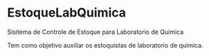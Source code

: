 EstoqueLabQuimica
=================

Sisitema de Controle de Estoque para Laboratorio de Quimica

Tem como objetivo auxiliar os estoquistas de laboratorio de quimica.
